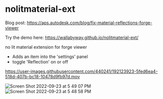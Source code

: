 # nolitmaterial-ext

Blog post: https://aps.autodesk.com/blog/fix-material-reflections-forge-viewer

Try the demo here:  https://wallabyway.github.io/nolitmaterial-ext/

no lit material extension for forge viewer

- Adds an item into the 'settings' panel
- toggle 'Reflection' on or off

https://user-images.githubusercontent.com/440241/192123923-5fed6ea4-518d-407b-bc18-10478d9fb97d.mov


![Screen Shot 2022-09-23 at 5 49 07 PM](https://user-images.githubusercontent.com/440241/192073280-d176fa23-f956-4fb9-ba42-e1091dc1015a.JPG)
![Screen Shot 2022-09-23 at 5 48 58 PM](https://user-images.githubusercontent.com/440241/192073316-926e4a37-5483-49e2-b35b-1b464cc34b6f.JPG)


